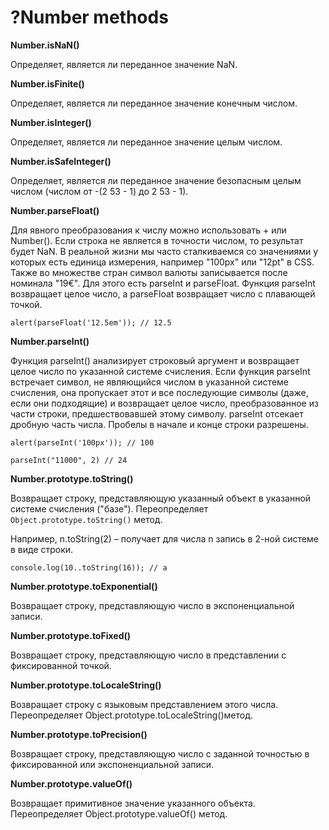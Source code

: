 # ?Number methods

__Number.isNaN()__

Определяет, является ли переданное значение NaN.

__Number.isFinite()__

Определяет, является ли переданное значение конечным числом.

__Number.isInteger()__

Определяет, является ли переданное значение целым числом.

__Number.isSafeInteger()__

Определяет, является ли переданное значение безопасным целым числом (числом от -(2 53 - 1) до 2 53 - 1).

__Number.parseFloat()__

Для явного преобразования к числу можно использовать + или Number(). Если строка не является в точности числом, то результат будет NaN. В реальной жизни мы часто сталкиваемся со значениями у которых есть единица измерения, например "100px" или "12pt" в CSS. Также во множестве стран символ валюты записывается после номинала "19€".  Для этого есть parseInt и parseFloat. Функция parseInt возвращает целое число, а parseFloat возвращает число с плавающей точкой.

```alert(parseFloat('12.5em')); // 12.5```

__Number.parseInt()__

Функция parseInt() анализирует строковый аргумент и возвращает целое число по указанной системе счисления. 
Если функция parseInt встречает символ, не являющийся числом в указанной системе счисления, она пропускает этот и все последующие символы (даже, если они подходящие) и возвращает целое число, преобразованное из части строки, предшествовавшей этому символу. parseInt отсекает дробную часть числа. Пробелы в начале и конце строки разрешены.

```alert(parseInt('100px')); // 100```

```parseInt("11000", 2) // 24```

__Number.prototype.toString()__

Возвращает строку, представляющую указанный объект в указанной системе счисления ("базе"). Переопределяет `Object.prototype.toString()` метод.

Например, n.toString(2) – получает для числа n запись в 2-ной системе в виде строки.

```console.log(10..toString(16)); // a```

__Number.prototype.toExponential()__

Возвращает строку, представляющую число в экспоненциальной записи.

__Number.prototype.toFixed()__

Возвращает строку, представляющую число в представлении с фиксированной точкой.

__Number.prototype.toLocaleString()__

Возвращает строку с языковым представлением этого числа. Переопределяет Object.prototype.toLocaleString()метод.

__Number.prototype.toPrecision()__

Возвращает строку, представляющую число с заданной точностью в фиксированной или экспоненциальной записи.

__Number.prototype.valueOf()__

Возвращает примитивное значение указанного объекта. Переопределяет Object.prototype.valueOf() метод.
